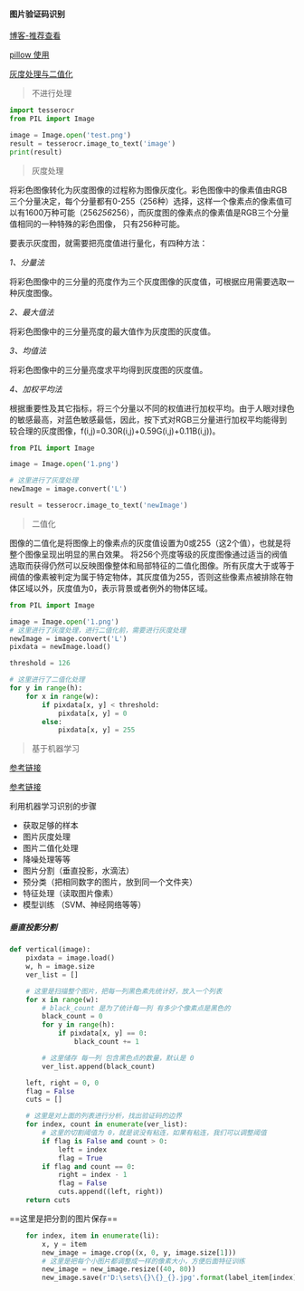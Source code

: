 #### 图片验证码识别

[博客-推荐查看](http://www.hi-roy.com/all-archives/)

[pillow 使用](https://blog.csdn.net/zhangziju/article/details/79123275)

[灰度处理与二值化](https://blog.csdn.net/liu1152239/article/details/73088182)

> 不进行处理

```python
import tesserocr
from PIL import Image

image = Image.open('test.png')
result = tesserocr.image_to_text('image')
print(result)
```

> 灰度处理

将彩色图像转化为灰度图像的过程称为图像灰度化。彩色图像中的像素值由RGB三个分量决定，每个分量都有0-255（256种）选择，这样一个像素点的像素值可以有1600万种可能（256*256*256），而灰度图的像素点的像素值是RGB三个分量值相同的一种特殊的彩色图像， 只有256种可能。

要表示灰度图，就需要把亮度值进行量化，有四种方法：

*1、分量法*

将彩色图像中的三分量的亮度作为三个灰度图像的灰度值，可根据应用需要选取一种灰度图像。

*2、最大值法*

将彩色图像中的三分量亮度的最大值作为灰度图的灰度值。 

*3、均值法*

将彩色图像中的三分量亮度求平均得到灰度图的灰度值。

*4、加权平均法*

根据重要性及其它指标，将三个分量以不同的权值进行加权平均。由于人眼对绿色的敏感最高，对蓝色敏感最低，因此，按下式对RGB三分量进行加权平均能得到较合理的灰度图像，f(i,j)=0.30R(i,j)+0.59G(i,j)+0.11B(i,j))。 

```python
from PIL import Image

image = Image.open('1.png')

# 这里进行了灰度处理
newImage = image.convert('L')

result = tesserocr.image_to_text('newImage')
```

> 二值化

图像的二值化是将图像上的像素点的灰度值设置为0或255（这2个值），也就是将整个图像呈现出明显的黑白效果。 将256个亮度等级的灰度图像通过适当的阀值选取而获得仍然可以反映图像整体和局部特征的二值化图像。所有灰度大于或等于阀值的像素被判定为属于特定物体，其灰度值为255，否则这些像素点被排除在物体区域以外，灰度值为0，表示背景或者例外的物体区域。 

```python
from PIL import Image

image = Image.open('1.png')
# 这里进行了灰度处理，进行二值化前，需要进行灰度处理
newImage = image.convert('L')
pixdata = newImage.load()

threshold = 126

# 这里进行了二值化处理
for y in range(h):
    for x in range(w):
        if pixdata[x, y] < threshold:
            pixdata[x, y] = 0
        else:
            pixdata[x, y] = 255
```

> 基于机器学习

[参考链接](https://blog.csdn.net/Neleuska/article/details/80040304)

[参考链接](https://blog.csdn.net/alis_xt/article/details/65627303)

利用机器学习识别的步骤

- 获取足够的样本
- 图片灰度处理
- 图片二值化处理
- 降噪处理等等
- 图片分割（垂直投影，水滴法）
- 预分类（把相同数字的图片，放到同一个文件夹）
- 特征处理（读取图片像素）
- 模型训练 （SVM、神经网络等等）



##### 垂直投影分割

```python
def vertical(image):
    pixdata = image.load()
    w, h = image.size
    ver_list = []

    # 这里是扫描整个图片，把每一列黑色素先统计好，放入一个列表
    for x in range(w):
        # black_count 是为了统计每一列 有多少个像素点是黑色的
        black_count = 0
        for y in range(h):
            if pixdata[x, y] == 0:
                black_count += 1

        # 这里储存 每一列 包含黑色点的数量，默认是 0
        ver_list.append(black_count)

    left, right = 0, 0
    flag = False
    cuts = []

    # 这里是对上面的列表进行分析，找出验证码的边界
    for index, count in enumerate(ver_list):
        # 这里的切割阈值为 0，就是说没有粘连，如果有粘连，我们可以调整阈值
        if flag is False and count > 0:
            left = index
            flag = True
        if flag and count == 0:
            right = index - 1
            flag = False
            cuts.append((left, right))
    return cuts
```

==这里是把分割的图片保存==

```python
    for index, item in enumerate(li):
        x, y = item
        new_image = image.crop((x, 0, y, image.size[1]))
        # 这里是把每个小图片都调整成一样的像素大小，方便后面特征训练
        new_image = new_image.resize((40, 80))
        new_image.save(r'D:\sets\{}\{}_{}.jpg'.format(label_item[index], label_item, index))
```



```python

```

